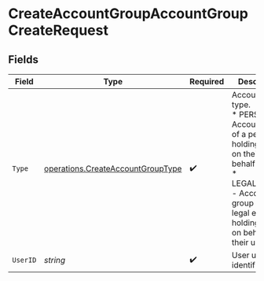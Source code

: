 # CreateAccountGroupAccountGroupCreateRequest


## Fields

| Field                                                                                                                                                                                    | Type                                                                                                                                                                                     | Required                                                                                                                                                                                 | Description                                                                                                                                                                              |
| ---------------------------------------------------------------------------------------------------------------------------------------------------------------------------------------- | ---------------------------------------------------------------------------------------------------------------------------------------------------------------------------------------- | ---------------------------------------------------------------------------------------------------------------------------------------------------------------------------------------- | ---------------------------------------------------------------------------------------------------------------------------------------------------------------------------------------- |
| `Type`                                                                                                                                                                                   | [operations.CreateAccountGroupType](../../../pkg/models/operations/createaccountgrouptype.md)                                                                                            | :heavy_check_mark:                                                                                                                                                                       | Account group type.<br/>* PERSONAL - Account group of a person holding assets on their own behalf.<br/>* LEGAL_ENTITY - Account group of a legal entity holding assets on behalf of their users. |
| `UserID`                                                                                                                                                                                 | *string*                                                                                                                                                                                 | :heavy_check_mark:                                                                                                                                                                       | User unique identifier.                                                                                                                                                                  |